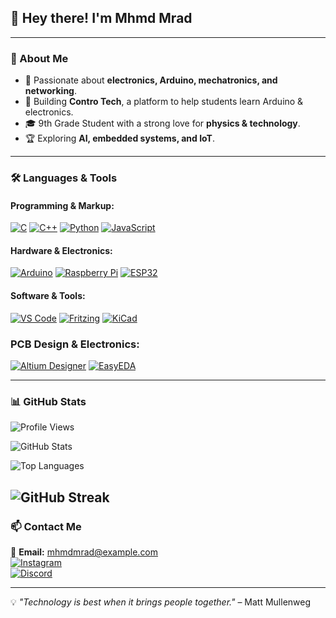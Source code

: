 
## 👋 Hey there! I'm Mhmd Mrad

---

### 🚀 About Me
- 🔬 Passionate about **electronics, Arduino, mechatronics, and networking**.
- 🤖 Building **Contro Tech**, a platform to help students learn Arduino & electronics.
- 🎓 9th Grade Student with a strong love for **physics & technology**.
- 🏆 Exploring **AI, embedded systems, and IoT**.

---

### 🛠️ Languages & Tools

#### **Programming & Markup:**
[![C](https://img.shields.io/badge/-C-00599C?style=flat&logo=c&logoColor=white)](https://en.cppreference.com/w/c)
[![C++](https://img.shields.io/badge/-C++-00599C?style=flat&logo=c%2B%2B&logoColor=white)](https://isocpp.org/)
[![Python](https://img.shields.io/badge/-Python-3776AB?style=flat&logo=python&logoColor=white)](https://www.python.org/)
[![JavaScript](https://img.shields.io/badge/-JavaScript-F7DF1E?style=flat&logo=javascript&logoColor=black)](https://developer.mozilla.org/en-US/docs/Web/JavaScript)

#### **Hardware & Electronics:**
[![Arduino](https://img.shields.io/badge/-Arduino-00979D?style=flat&logo=arduino&logoColor=white)](https://www.arduino.cc/)
[![Raspberry Pi](https://img.shields.io/badge/-Raspberry%20Pi-A22846?style=flat&logo=raspberry-pi&logoColor=white)](https://www.raspberrypi.org/)
[![ESP32](https://img.shields.io/badge/-ESP32-000000?style=flat&logo=esphome&logoColor=white)](https://www.espressif.com/en/products/socs/esp32/)

#### **Software & Tools:**
[![VS Code](https://img.shields.io/badge/-VS%20Code-007ACC?style=flat&logo=visual-studio-code&logoColor=white)](https://code.visualstudio.com/)
[![Fritzing](https://img.shields.io/badge/-Fritzing-AC1E44?style=flat&logo=fritzing&logoColor=white)](https://fritzing.org/)
[![KiCad](https://img.shields.io/badge/-KiCad-2C3E50?style=flat&logo=kicad&logoColor=white)](https://www.kicad.org/)

### **PCB Design & Electronics:**
[![Altium Designer](https://img.shields.io/badge/Altium%20Designer-00979D?style=for-the-badge&logo=altiumdesigner&logoColor=white)](https://www.altium.com/altium-designer/)
[![EasyEDA](https://img.shields.io/badge/EasyEDA-0A192F?style=for-the-badge&logo=easyeda&logoColor=white)](https://easyeda.com/)

---


### 📊 GitHub Stats
![Profile Views](https://komarev.com/ghpvc/?username=mhmdmrad&label=Profile%20views&color=blue&style=flat)

![GitHub Stats](https://github-readme-stats.vercel.app/api?username=mhmdmrad&show_icons=true&theme=dark&count_private=true)

![Top Languages](https://github-readme-stats.vercel.app/api/top-langs/?username=mhmdmrad&layout=compact&theme=dark)

![GitHub Streak](https://github-readme-streak-stats.herokuapp.com/?user=mhmdmrad&theme=dark&hide_border=false)
---

### 📫 Contact Me
📩 **Email:** [mhmdmrad@example.com](mailto:m7amadmr4d@gmail.com)  
[![Instagram](https://img.shields.io/badge/Instagram-Follow-%23E4405F?style=flat&logo=instagram&logoColor=white)](https://instagram.com/controtech.lb)  
[![Discord](https://img.shields.io/badge/Discord-%237289DA?style=flat&logo=discord&logoColor=white)](https://discord.com/users/mradmhamad)  


---

💡 _"Technology is best when it brings people together."_ – Matt Mullenweg
